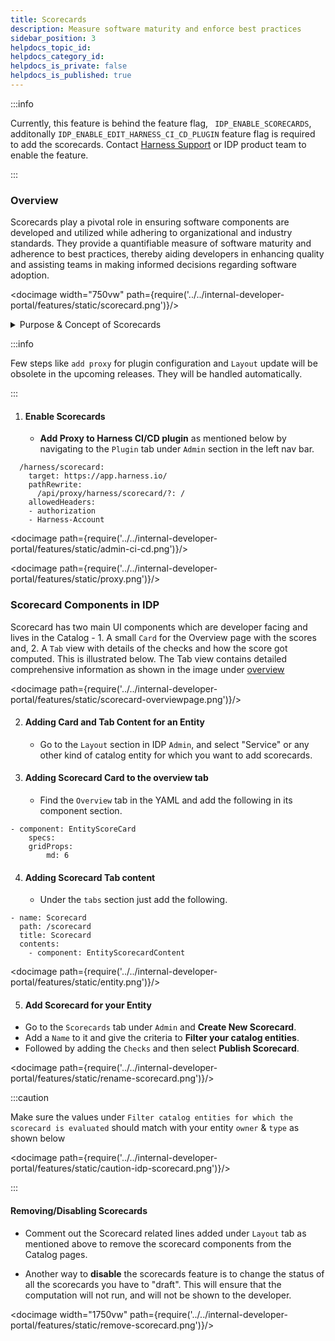 ```yaml
---
title: Scorecards
description: Measure software maturity and enforce best practices
sidebar_position: 3
helpdocs_topic_id:
helpdocs_category_id:
helpdocs_is_private: false
helpdocs_is_published: true
---
```


:::info

Currently, this feature is behind the feature flag, ` IDP_ENABLE_SCORECARDS`, additonally `IDP_ENABLE_EDIT_HARNESS_CI_CD_PLUGIN` feature flag is required to add the scorecards. Contact [Harness Support](mailto:support@harness.io) or IDP product team to enable the feature.

:::

### Overview

Scorecards play a pivotal role in ensuring software components are developed and utilized while adhering to organizational and industry standards. They provide a quantifiable measure of software maturity and adherence to best practices, thereby aiding developers in enhancing quality and assisting teams in making informed decisions regarding software adoption.

<docimage width="750vw" path={require('../../internal-developer-portal/features/static/scorecard.png')}/>

<details>
<summary>Purpose & Concept of Scorecards</summary>

- **Measure Software Maturity**: Evaluate the robustness and reliability of software components.
- **Assess Best Practices**: Ensure software adheres to organizational and industry standards.
- **Gamification**: Encourage developers to adhere to standards by providing scores.
- **Confidence Estimation**: Help teams estimate the reliability of software based on its score.

<docimage path={require('../../internal-developer-portal/features/static/concept-scorecard.png')}/>

</details>

:::info

Few steps like `add proxy` for plugin configuration and `Layout` update will be obsolete in the upcoming releases. They will be handled automatically.

::: 

1. #### Enable Scorecards

    - **Add Proxy to Harness CI/CD plugin** as mentioned below by navigating to the `Plugin` tab under `Admin` section in the left nav bar. 

```
  /harness/scorecard:
    target: https://app.harness.io/
    pathRewrite:
      /api/proxy/harness/scorecard/?: /
    allowedHeaders:
    - authorization
    - Harness-Account
```

<docimage path={require('../../internal-developer-portal/features/static/admin-ci-cd.png')}/>

<docimage path={require('../../internal-developer-portal/features/static/proxy.png')}/>


### Scorecard Components in IDP

Scorecard has two main UI components which are developer facing and lives in the Catalog - 1. A small `Card` for the Overview page with the scores and, 2. A `Tab` view with details of the checks and how the score got computed. This is illustrated below. The Tab view contains detailed comprehensive information as shown in the image under [overview](/docs/internal-developer-portal/features/scorecard#overview)

<docimage path={require('../../internal-developer-portal/features/static/scorecard-overviewpage.png')}/>

2. #### Adding Card and Tab Content for an Entity

    - Go to the `Layout` section in IDP `Admin`, and select "Service" or any other kind of catalog entity for which you want to add scorecards.

3. #### Adding Scorecard Card to the overview tab
    
    - Find the `Overview` tab in the YAML and add the following in its component section.

```
- component: EntityScoreCard
    specs:
    gridProps:
        md: 6

```

4. #### Adding Scorecard Tab content

    - Under the `tabs` section just add the following.

```
- name: Scorecard
  path: /scorecard
  title: Scorecard
  contents:
    - component: EntityScorecardContent
```
<docimage path={require('../../internal-developer-portal/features/static/entity.png')}/>

5. #### Add Scorecard for your Entity

  - Go to the `Scorecards` tab under `Admin` and **Create New Scorecard**. 
  - Add a `Name` to it and give the criteria to **Filter your catalog entities**.
  - Followed by adding the `Checks` and then select **Publish Scorecard**.

  <docimage path={require('../../internal-developer-portal/features/static/rename-scorecard.png')}/>

  :::caution

  Make sure the values under `Filter catalog entities for which the scorecard is evaluated` should match with your entity `owner` & `type` as shown below

  <docimage path={require('../../internal-developer-portal/features/static/caution-idp-scorecard.png')}/>

  :::

#### Removing/Disabling Scorecards
    
- Comment out the Scorecard related lines added under `Layout` tab as mentioned above to remove the scorecard components from the Catalog pages. 

- Another way to **disable** the scorecards feature is to change the status of all the scorecards you have to "draft". This will ensure that the computation will not run, and will not be shown to the developer. 

<docimage width="1750vw" path={require('../../internal-developer-portal/features/static/remove-scorecard.png')}/>